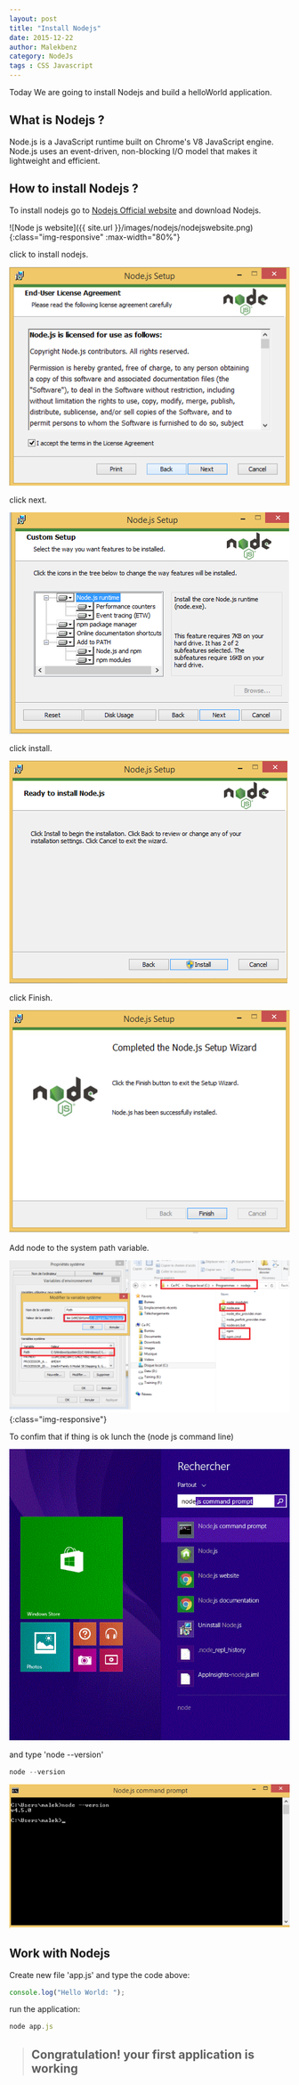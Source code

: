 ```yaml
---
layout: post
title: "Install Nodejs"
date: 2015-12-22
author: Malekbenz
category: NodeJs
tags : CSS Javascript
---
```


Today We are going to install Nodejs and build a helloWorld application.

## What is Nodejs ? 
Node.js is a JavaScript runtime built on Chrome's V8 JavaScript engine. Node.js uses an event-driven, non-blocking I/O model that makes it lightweight and efficient.

## How to install Nodejs ?
To install nodejs go to [Nodejs Official website](https://nodejs.org/) and download Nodejs.

![Node js website]({{ site.url }}/images/nodejs/nodejswebsite.png){:class="img-responsive" :max-width="80%"}


click to install nodejs.

![click next](/images/nodejs/nodejsfs01.png)

click next.

![Next](/images/nodejs/nodejsfs02.png)

click install.

![Install](/images/nodejs/nodejsfs03.png)

click Finish.


![Finish](/images/nodejs/nodejsfs04.png)


Add node to the system path variable.  


![Path](/images/nodejs/nodejsfs05.png){:class="img-responsive"}


To confim that if thing is ok lunch the (node js command line) 

![CMD](/images/nodejs/nodejsfs06.01.gif) 

and type 'node --version'  

```javascript
node --version
```

![CMD](/images/nodejs/nodejsfs06.png)

## Work with Nodejs 
    
Create new file 'app.js' and type the code above:  

```javascript
console.log("Hello World: ");
```

run the application: 


```javascript
node app.js
```
>
> ## **Congratulation! your first application is working**


